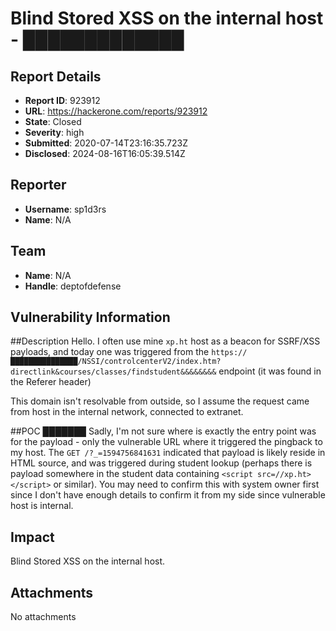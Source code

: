 # Blind Stored XSS on the internal host - █████████████

## Report Details
- **Report ID**: 923912
- **URL**: https://hackerone.com/reports/923912
- **State**: Closed
- **Severity**: high
- **Submitted**: 2020-07-14T23:16:35.723Z
- **Disclosed**: 2024-08-16T16:05:39.514Z

## Reporter
- **Username**: sp1d3rs
- **Name**: N/A

## Team
- **Name**: N/A
- **Handle**: deptofdefense

## Vulnerability Information
##Description
Hello. I often use mine `xp.ht` host as a beacon for SSRF/XSS payloads, and today one was triggered from the `https://███████████████/NSSI/controlcenterV2/index.htm?directlink&courses/classes/findstudent&&&&&&&&` endpoint (it was found in the Referer header)

This domain isn't resolvable from outside, so I assume the request came from host in the internal network, connected to extranet.

##POC
███████
Sadly, I'm not sure where is exactly the entry point was for the payload - only the vulnerable URL where it triggered the pingback to my host.
The `GET /?_=1594756841631` indicated that payload is likely reside in HTML source, and was triggered during student lookup (perhaps there is payload  somewhere in the student data containing `<script src=//xp.ht></script>` or similar).
You may need to confirm this with system owner first since I don't have enough details to confirm it from my side since vulnerable host is internal.

## Impact

Blind Stored XSS on the internal host.

## Attachments
No attachments
